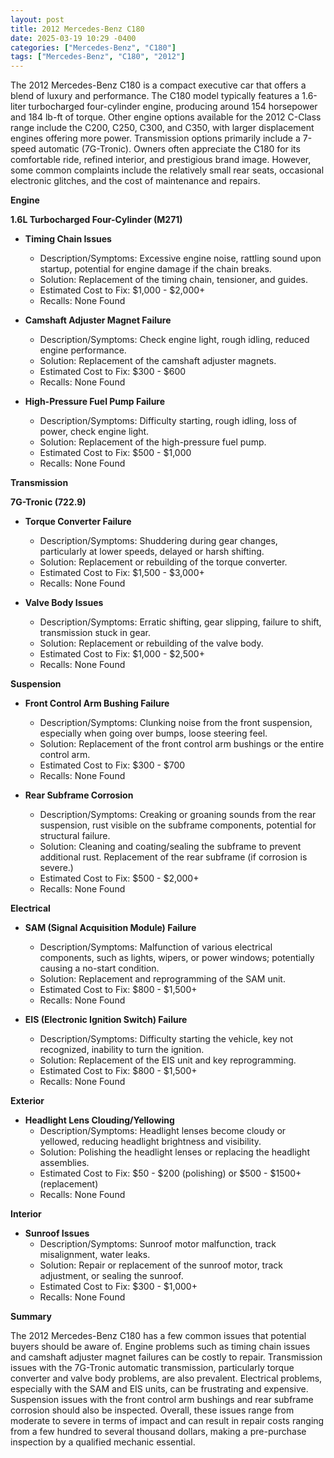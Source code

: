```yaml
---
layout: post
title: 2012 Mercedes-Benz C180
date: 2025-03-19 10:29 -0400
categories: ["Mercedes-Benz", "C180"]
tags: ["Mercedes-Benz", "C180", "2012"]
---
```

The 2012 Mercedes-Benz C180 is a compact executive car that offers a blend of luxury and performance. The C180 model typically features a 1.6-liter turbocharged four-cylinder engine, producing around 154 horsepower and 184 lb-ft of torque. Other engine options available for the 2012 C-Class range include the C200, C250, C300, and C350, with larger displacement engines offering more power. Transmission options primarily include a 7-speed automatic (7G-Tronic). Owners often appreciate the C180 for its comfortable ride, refined interior, and prestigious brand image. However, some common complaints include the relatively small rear seats, occasional electronic glitches, and the cost of maintenance and repairs.

**Engine**

**1.6L Turbocharged Four-Cylinder (M271)**

*   **Timing Chain Issues**
    *   Description/Symptoms: Excessive engine noise, rattling sound upon startup, potential for engine damage if the chain breaks.
    *   Solution: Replacement of the timing chain, tensioner, and guides.
    *   Estimated Cost to Fix: $1,000 - $2,000+
    *   Recalls: None Found

*   **Camshaft Adjuster Magnet Failure**
    *   Description/Symptoms: Check engine light, rough idling, reduced engine performance.
    *   Solution: Replacement of the camshaft adjuster magnets.
    *   Estimated Cost to Fix: $300 - $600
    *   Recalls: None Found

*   **High-Pressure Fuel Pump Failure**
    *   Description/Symptoms: Difficulty starting, rough idling, loss of power, check engine light.
    *   Solution: Replacement of the high-pressure fuel pump.
    *   Estimated Cost to Fix: $500 - $1,000
    *   Recalls: None Found

**Transmission**

**7G-Tronic (722.9)**

*   **Torque Converter Failure**
    *   Description/Symptoms: Shuddering during gear changes, particularly at lower speeds, delayed or harsh shifting.
    *   Solution: Replacement or rebuilding of the torque converter.
    *   Estimated Cost to Fix: $1,500 - $3,000+
    *   Recalls: None Found

*   **Valve Body Issues**
    *   Description/Symptoms: Erratic shifting, gear slipping, failure to shift, transmission stuck in gear.
    *   Solution: Replacement or rebuilding of the valve body.
    *   Estimated Cost to Fix: $1,000 - $2,500+
    *   Recalls: None Found

**Suspension**

*   **Front Control Arm Bushing Failure**
    *   Description/Symptoms: Clunking noise from the front suspension, especially when going over bumps, loose steering feel.
    *   Solution: Replacement of the front control arm bushings or the entire control arm.
    *   Estimated Cost to Fix: $300 - $700
    *   Recalls: None Found

*   **Rear Subframe Corrosion**
    *   Description/Symptoms: Creaking or groaning sounds from the rear suspension, rust visible on the subframe components, potential for structural failure.
    *   Solution: Cleaning and coating/sealing the subframe to prevent additional rust. Replacement of the rear subframe (if corrosion is severe.)
    *   Estimated Cost to Fix: $500 - $2,000+
    *   Recalls: None Found

**Electrical**

*   **SAM (Signal Acquisition Module) Failure**
    *   Description/Symptoms: Malfunction of various electrical components, such as lights, wipers, or power windows; potentially causing a no-start condition.
    *   Solution: Replacement and reprogramming of the SAM unit.
    *   Estimated Cost to Fix: $800 - $1,500+
    *   Recalls: None Found

*   **EIS (Electronic Ignition Switch) Failure**
    *   Description/Symptoms: Difficulty starting the vehicle, key not recognized, inability to turn the ignition.
    *   Solution: Replacement of the EIS unit and key reprogramming.
    *   Estimated Cost to Fix: $800 - $1,500+
    *   Recalls: None Found

**Exterior**

*   **Headlight Lens Clouding/Yellowing**
    *   Description/Symptoms: Headlight lenses become cloudy or yellowed, reducing headlight brightness and visibility.
    *   Solution: Polishing the headlight lenses or replacing the headlight assemblies.
    *   Estimated Cost to Fix: $50 - $200 (polishing) or $500 - $1500+ (replacement)
    *   Recalls: None Found

**Interior**

*   **Sunroof Issues**
    *   Description/Symptoms: Sunroof motor malfunction, track misalignment, water leaks.
    *   Solution: Repair or replacement of the sunroof motor, track adjustment, or sealing the sunroof.
    *   Estimated Cost to Fix: $300 - $1,000+
    *   Recalls: None Found

**Summary**

The 2012 Mercedes-Benz C180 has a few common issues that potential buyers should be aware of. Engine problems such as timing chain issues and camshaft adjuster magnet failures can be costly to repair. Transmission issues with the 7G-Tronic automatic transmission, particularly torque converter and valve body problems, are also prevalent. Electrical problems, especially with the SAM and EIS units, can be frustrating and expensive. Suspension issues with the front control arm bushings and rear subframe corrosion should also be inspected. Overall, these issues range from moderate to severe in terms of impact and can result in repair costs ranging from a few hundred to several thousand dollars, making a pre-purchase inspection by a qualified mechanic essential.

